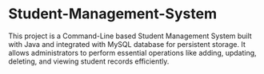# Student-Management-System
This project is a Command-Line based Student Management System built with Java and integrated with MySQL database for persistent storage. It allows administrators to perform essential operations like adding, updating, deleting, and viewing student records efficiently.

